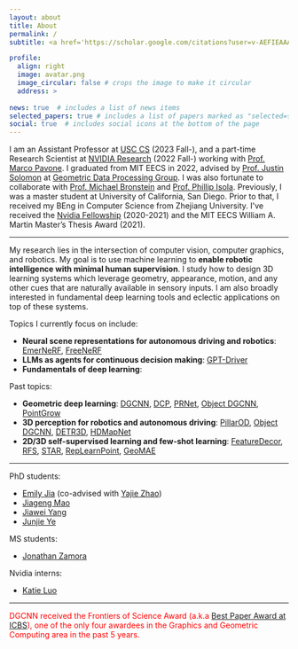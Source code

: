 ```yaml
---
layout: about
title: About
permalink: /
subtitle: <a href='https://scholar.google.com/citations?user=v-AEFIEAAAAJ&hl=en'>[Google Scholar]</a> <a href='mailto:yue.w@usc.edu'>[Email]</a> <a href='/assets/files/CV_YueWang.pdf'>[CV]</a> 

profile:
  align: right
  image: avatar.png
  image_circular: false # crops the image to make it circular
  address: > 
    
news: true  # includes a list of news items
selected_papers: true # includes a list of papers marked as "selected={true}"
social: true  # includes social icons at the bottom of the page
---
```


I am an Assistant Professor at [USC CS](https://www.cs.usc.edu) (2023 Fall-), and a part-time Research Scientist at [NVIDIA Research](https://nvr-avg.github.io)  (2022 Fall-) working with [Prof. Marco Pavone](https://web.stanford.edu/~pavone/). I graduated from MIT EECS in 2022, advised by [Prof. Justin Solomon](https://people.csail.mit.edu/jsolomon) at [Geometric Data Processing Group](https://groups.csail.mit.edu/gdpgroup). I was also fortunate to collaborate with [Prof. Michael Bronstein](https://www.cs.ox.ac.uk/people/michael.bronstein/) and [Prof. Phillip Isola](https://web.mit.edu/phillipi/). Previously, I was a master student at University of California, San Diego. Prior to that, I received my BEng in Computer Science from Zhejiang University.  I've received the [Nvidia Fellowship](https://www.nvidia.com/en-us/research/graduate-fellowships/) (2020-2021) and the MIT EECS William A. Martin Master’s Thesis Award (2021). 


---
My research lies in the intersection of computer vision, computer graphics, and robotics. My goal is to use machine learning to <strong>enable robotic intelligence with minimal human supervision</strong>. I study how to design 3D learning systems which leverage geometry, appearance, motion, and any other cues that are naturally available in sensory inputs. I am also broadly interested in fundamental deep learning tools and eclectic applications on top of these systems.

Topics I currently focus on include:
* <strong>Neural scene representations for autonomous driving and robotics</strong>: [EmerNeRF](https://arxiv.org/abs/2311.02077), [FreeNeRF](https://arxiv.org/abs/2303.07418)
* <strong>LLMs as agents for continuous decision making</strong>: [GPT-Driver](https://arxiv.org/abs/2310.01415)
* <strong>Fundamentals of deep learning</strong>: 

Past topics: 
* <strong>Geometric deep learning</strong>: [DGCNN](https://arxiv.org/abs/1801.07829), [DCP](https://arxiv.org/abs/1905.03304), [PRNet](https://arxiv.org/abs/1910.12240), [Object DGCNN](https://arxiv.org/abs/2110.06923), [PointGrow](https://arxiv.org/abs/1810.05591)
* <strong>3D perception for robotics and autonomous driving</strong>: [PillarOD](https://arxiv.org/abs/2007.10323), [Object DGCNN](https://arxiv.org/abs/2110.06923), [DETR3D](https://arxiv.org/abs/2110.06922), [HDMapNet](https://arxiv.org/abs/2107.06307)
* <strong>2D/3D self-supervised learning and few-shot learning</strong>: [FeatureDecor](https://arxiv.org/abs/2105.00470), [RFS](https://arxiv.org/abs/2003.11539), [STAR](https://openreview.net/forum?id=hW0tcXOJas2), [RepLearnPoint](https://openreview.net/forum?id=nuAGobCwb8V), [GeoMAE](https://arxiv.org/abs/2305.08808)

---
PhD students:
* [Emily Jia](https://emily-jia.github.io/personal-web/) (co-advised with [Yajie Zhao](https://www.yajie-zhao.com))
* [Jiageng Mao](https://scholar.google.com.hk/citations?user=5S9eZbcAAAAJ&hl=zh-CN)
* [Jiawei Yang](https://jiawei-yang.github.io)
* [Junjie Ye](https://jay-ye.github.io)
  
MS students:
* [Jonathan Zamora](https://jonzamora.dev)

Nvidia interns:
* [Katie Luo](https://www.cs.cornell.edu/~katieluo/)
  
---
<!-- <span style="color:red">We have research internship positions all year at Nvidia Research. If you're pursuing a PhD and interested in any topics above, feel free to contact me at yuewang@nvidia.com.</span> -->
<span style="color:red">DGCNN received the Frontiers of Science Award (a.k.a [Best Paper Award at ICBS](https://www.icbs.cn/en/web/index/18009_1581229__)), one of the only four awardees in the Graphics and Geometric Computing area in the past 5 years. </span>
<!-- <span style="color:red">We are organizing ["Neural fields for robotics and autonomous driving"](http://neural-fields.xyz) at ICCV2023. We welcome paper submission to our workshop!</span> -->

